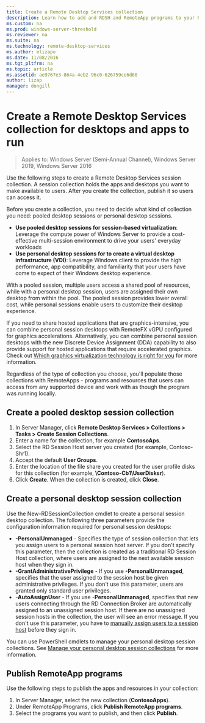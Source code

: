 ```yaml
---
title: Create a Remote Desktop Services collection
description: Learn how to add and RDSH and RemoteApp programs to your RDS deployment.
ms.custom: na
ms.prod: windows-server-threshold
ms.reviewer: na
ms.suite: na
ms.technology: remote-desktop-services
ms.author: elizapo
ms.date: 11/08/2016
ms.tgt_pltfrm: na
ms.topic: article
ms.assetid: ae9767e3-864a-4eb2-96c0-626759ce6d60
author: lizap
manager: dongill
---
```

# Create a Remote Desktop Services collection for desktops and apps to run

>Applies to: Windows Server (Semi-Annual Channel), Windows Server 2019, Windows Server 2016

Use the following steps to create a Remote Desktop Services session collection. A session collection holds the apps and desktops you want to make available to users. After you create the collection, publish it so users can access it.

Before you create a collection, you need to decide what kind of collection you need: pooled desktop sessions or personal desktop sessions. 

- **Use pooled desktop sessions for session-based virtualization**: Leverage the compute power of Windows Server to provide a cost-effective multi-session environment to drive your users' everyday workloads
- **Use personal desktop sessions for to create a virtual desktop infrastructure (VDI)**: Leverage Windows client to provide the high performance, app compatibility, and familiarity that your users have come to expect of their Windows desktop experience.
 
With a pooled session, multiple users access a shared pool of resources, while with a personal desktop session, users are assigned their own desktop from within the pool. The pooled session provides lower overall cost, while personal sessions enable users to customize their desktop experience.

If you need to share hosted applications that are graphics-intensive, you can combine personal session desktops with RemoteFX vGPU configured for graphics accelerations. Alternatively, you can combine personal session desktops with the new Discrete Device Assignment (DDA) capability to also provide support for hosted applications that require accelerated graphics. Check out [Which graphics virtualization technology is right for you](rds-graphics-virtualization.md) for more information.


Regardless of the type of collection you choose, you'll populate those collections with RemoteApps - programs and resources that users can access from any supported device and work with as though the program was running locally.

## Create a pooled desktop session collection

1.  In Server Manager, click **Remote Desktop Services > Collections > Tasks > Create Session Collections**.  
2.  Enter a name for the collection, for example **ContosoAps**.  
3.  Select the RD Session Host server you created (for example, Contoso-Shr1).  
4.  Accept the default **User Groups**.  
5.  Enter the location of the file share you created for the user profile disks for this collection (for example, **\Contoso-Cb1\UserDisksr**).   
6.  Click **Create**. When the collection is created, click **Close**.  


## Create a personal desktop session collection

Use the New-RDSessionCollection cmdlet to create a personal session desktop collection. The following three parameters provide the configuration information required for personal session desktops:

- **-PersonalUnmanaged** - Specifies the type of session collection that lets you assign users to a personal session host server. If you don't specify this parameter, then the collection is created as a traditional RD Session Host collection, where users are assigned to the next available session host when they sign in.
- **-GrantAdministrativePrivilege** - If you use **-PersonalUnmanaged**, specifies that the user assigned to the session host be given administrative privileges. If you don't use this parameter, users are granted only standard user privileges.
- **-AutoAssignUser** - If you use **-PersonalUnmanaged**, specifies that new users connecting through the RD Connection Broker are automatically assigned to an unassigned session host. If there are no unassigned session hosts in the collection, the user will see an error message. If you don't use this parameter, you have to [manually assign users to a session host](rds-manage-personal-collection.md#manually-assign-a-user-to-a-personal-session-host) before they sign in.

You can use PowerShell cmdlets to manage your personal desktop session collections. See [Manage your personal desktop session collections](rds-manage-personal-collection.md) for more information.

## Publish RemoteApp programs
Use the following steps to publish the apps and resources in your collection:

1.  In Server Manager, select the new collection (**ContosoApps**).  
2.  Under RemoteApp Programs, click **Publish RemoteApp programs**.  
3. Select the programs you want to publish, and then click **Publish**.  

